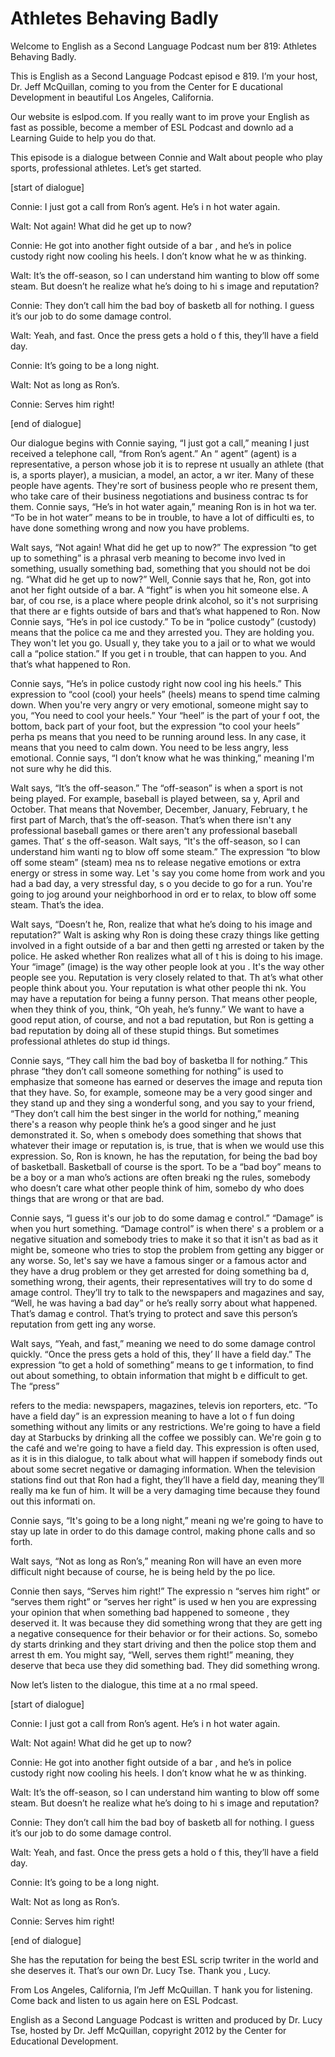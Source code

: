 # Athletes Behaving Badly

Welcome to English as a Second Language Podcast num ber 819: Athletes Behaving Badly. 

This is English as a Second Language Podcast episod e 819. I’m your host, Dr. Jeff McQuillan, coming to you from the Center for E ducational Development in beautiful Los Angeles, California. 

Our website is eslpod.com. If you really want to im prove your English as fast as possible, become a member of ESL Podcast and downlo ad a Learning Guide to help you do that. 

This episode is a dialogue between Connie and Walt about people who play sports, professional athletes. Let’s get started. 

[start of dialogue] 

Connie:  I just got a call from Ron’s agent. He’s i n hot water again. 

Walt:  Not again! What did he get up to now? 

Connie:  He got into another fight outside of a bar , and he’s in police custody right now cooling his heels. I don’t know what he w as thinking. 

Walt:  It’s the off-season, so I can understand him  wanting to blow off some steam. But doesn’t he realize what he’s doing to hi s image and reputation? 

Connie:  They don’t call him the bad boy of basketb all for nothing. I guess it’s our job to do some damage control. 

Walt:  Yeah, and fast. Once the press gets a hold o f this, they’ll have a field day. 

Connie:  It’s going to be a long night.  

Walt:  Not as long as Ron’s. 

Connie:  Serves him right! 

[end of dialogue] 

Our dialogue begins with Connie saying, “I just got  a call,” meaning I just received a telephone call, “from Ron’s agent.” An “ agent” (agent) is a representative, a person whose job it is to represe nt usually an athlete (that is, a sports player), a musician, a model, an actor, a wr iter. Many of these people have agents. They're sort of business people who re present them, who take care of their business negotiations and business contrac ts for them. Connie says, “He’s in hot water again,” meaning Ron is in hot wa ter. “To be in hot water” means to be in trouble, to have a lot of difficulti es, to have done something wrong and now you have problems. 

Walt says, “Not again! What did he get up to now?” The expression “to get up to something” is a phrasal verb meaning to become invo lved in something, usually something bad, something that you should not be doi ng. “What did he get up to now?” Well, Connie says that he, Ron, got into anot her fight outside of a bar. A “fight” is when you hit someone else. A bar, of cou rse, is a place where people drink alcohol, so it's not surprising that there ar e fights outside of bars and that’s what happened to Ron. Now Connie says, “He’s in pol ice custody.” To be in “police custody” (custody) means that the police ca me and they arrested you. They are holding you. They won't let you go. Usuall y, they take you to a jail or to what we would call a “police station.” If you get i n trouble, that can happen to you. And that’s what happened to Ron. 

Connie says, “He’s in police custody right now cool ing his heels.” This expression to “cool (cool) your heels” (heels) means to spend time calming down. When you're very angry or very emotional, someone might say to you, “You need to cool your heels.” Your “heel” is the part of your f oot, the bottom, back part of your foot, but the expression “to cool your heels” perha ps means that you need to be running around less. In any case, it means that you  need to calm down. You need to be less angry, less emotional. Connie says,  “I don’t know what he was thinking,” meaning I'm not sure why he did this. 

Walt says, “It’s the off-season.” The “off-season” is when a sport is not being played. For example, baseball is played between, sa y, April and October. That means that November, December, January, February, t he first part of March, that’s the off-season. That’s when there isn't any professional baseball games or there aren't any professional baseball games. That’ s the off-season. Walt says, “It's the off-season, so I can understand him wanti ng to blow off some steam.” The expression “to blow off some steam” (steam) mea ns to release negative emotions or extra energy or stress in some way. Let 's say you come home from work and you had a bad day, a very stressful day, s o you decide to go for a run. You're going to jog around your neighborhood in ord er to relax, to blow off some steam. That’s the idea.  

 Walt says, “Doesn’t he, Ron, realize that what he’s  doing to his image and reputation?” Walt is asking why Ron is doing these crazy things like getting involved in a fight outside of a bar and then getti ng arrested or taken by the police. He asked whether Ron realizes what all of t his is doing to his image. Your “image” (image) is the way other people look at you . It's the way other people see you. Reputation is very closely related to that. Th at’s what other people think about you. Your reputation is what other people thi nk. You may have a reputation for being a funny person. That means other people, when they think of you, think, “Oh yeah, he’s funny.” We want to have a good reput ation, of course, and not a bad reputation, but Ron is getting a bad reputation  by doing all of these stupid things. But sometimes professional athletes do stup id things. 

Connie says, “They call him the bad boy of basketba ll for nothing.” This phrase “they don’t call someone something for nothing” is used to emphasize that someone has earned or deserves the image and reputa tion that they have. So, for example, someone may be a very good singer and they stand up and they sing a wonderful song, and you say to your friend, “They don’t call him the best singer in the world for nothing,” meaning there's a  reason why people think he’s a good singer and he just demonstrated it. So, when s omebody does something that shows that whatever their image or reputation is, is true, that is when we would use this expression. So, Ron is known, he has  the reputation, for being the bad boy of basketball. Basketball of course is the sport. To be a “bad boy” means to be a boy or a man who’s actions are often breaki ng the rules, somebody who doesn’t care what other people think of him, somebo dy who does things that are wrong or that are bad. 

Connie says, “I guess it's our job to do some damag e control.” “Damage” is when you hurt something. “Damage control” is when there' s a problem or a negative situation and somebody tries to make it so that it isn't as bad as it might be, someone who tries to stop the problem from getting any bigger or any worse. So, let's say we have a famous singer or a famous actor  and they have a drug problem or they get arrested for doing something ba d, something wrong, their agents, their representatives will try to do some d amage control. They’ll try to talk to the newspapers and magazines and say, “Well, he was having a bad day” or he’s really sorry about what happened. That’s damag e control. That’s trying to protect and save this person’s reputation from gett ing any worse. 

Walt says, “Yeah, and fast,” meaning we need to do some damage control quickly. “Once the press gets a hold of this, they’ ll have a field day.” The expression “to get a hold of something” means to ge t information, to find out about something, to obtain information that might b e difficult to get. The “press”  

refers to the media: newspapers, magazines, televis ion reporters, etc. “To have a field day” is an expression meaning to have a lot o f fun doing something without any limits or any restrictions. We're going to have  a field day at Starbucks by drinking all the coffee we possibly can. We're goin g to the café and we're going to have a field day. This expression is often used,  as it is in this dialogue, to talk about what will happen if somebody finds out about some secret negative or damaging information. When the television stations find out that Ron had a fight, they’ll have a field day, meaning they’ll really ma ke fun of him. It will be a very damaging time because they found out this informati on. 

Connie says, “It's going to be a long night,” meani ng we're going to have to stay up late in order to do this damage control, making phone calls and so forth. 

Walt says, “Not as long as Ron’s,” meaning Ron will  have an even more difficult night because of course, he is being held by the po lice. 

Connie then says, “Serves him right!” The expressio n “serves him right” or “serves them right” or “serves her right” is used w hen you are expressing your opinion that when something bad happened to someone , they deserved it. It was because they did something wrong that they are gett ing a negative consequence for their behavior or for their actions. So, somebo dy starts drinking and they start driving and then the police stop them and arrest th em. You might say, “Well, serves them right!” meaning, they deserve that beca use they did something bad. They did something wrong. 

Now let’s listen to the dialogue, this time at a no rmal speed. 

[start of dialogue] 

Connie:  I just got a call from Ron’s agent. He’s i n hot water again. 

Walt:  Not again! What did he get up to now? 

Connie:  He got into another fight outside of a bar , and he’s in police custody right now cooling his heels. I don’t know what he w as thinking. 

Walt:  It’s the off-season, so I can understand him  wanting to blow off some steam. But doesn’t he realize what he’s doing to hi s image and reputation? 

Connie:  They don’t call him the bad boy of basketb all for nothing. I guess it’s our job to do some damage control. 

Walt:  Yeah, and fast. Once the press gets a hold o f this, they’ll have a field day. 

Connie:  It’s going to be a long night.  

Walt:  Not as long as Ron’s. 

Connie:  Serves him right! 

[end of dialogue] 

She has the reputation for being the best ESL scrip twriter in the world and she deserves it. That’s our own Dr. Lucy Tse. Thank you , Lucy. 

From Los Angeles, California, I’m Jeff McQuillan. T hank you for listening. Come back and listen to us again here on ESL Podcast. 

English as a Second Language Podcast is written and  produced by Dr. Lucy Tse, hosted by Dr. Jeff McQuillan, copyright 2012 by the  Center for Educational Development.

